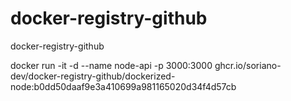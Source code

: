 # docker-registry-github
docker-registry-github

docker run -it  -d --name node-api -p 3000:3000 ghcr.io/soriano-dev/docker-registry-github/dockerized-node:b0dd50daaf9e3a410699a981165020d34f4d57cb